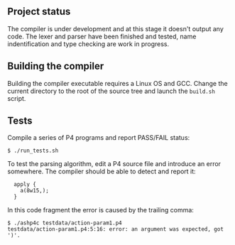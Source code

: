 ## Project status

The compiler is under development and at this stage it doesn't output any code. The lexer and parser have been finished and tested, name indentification and type checking are work in progress.

## Building the compiler

Building the compiler executable requires a Linux OS and GCC. Change the current directory to the root of the source tree and launch the `build.sh` script.

## Tests

Compile a series of P4 programs and report PASS/FAIL status:

```$ ./run_tests.sh```

To test the parsing algorithm, edit a P4 source file and introduce an error somewhere. The compiler should be able to detect and report it:

```
  apply {
    a(8w15,);
  }
```
In this code fragment the error is caused by the trailing comma:

```
$ ./ashp4c testdata/action-param1.p4
testdata/action-param1.p4:5:16: error: an argument was expected, got ')'.
```

